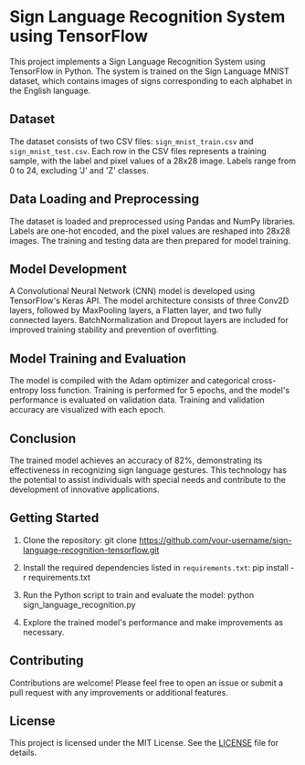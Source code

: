 # Sign Language Recognition System using TensorFlow

This project implements a Sign Language Recognition System using TensorFlow in Python. The system is trained on the Sign Language MNIST dataset, which contains images of signs corresponding to each alphabet in the English language.

## Dataset
The dataset consists of two CSV files: `sign_mnist_train.csv` and `sign_mnist_test.csv`. Each row in the CSV files represents a training sample, with the label and pixel values of a 28x28 image. Labels range from 0 to 24, excluding 'J' and 'Z' classes. 

## Data Loading and Preprocessing
The dataset is loaded and preprocessed using Pandas and NumPy libraries. Labels are one-hot encoded, and the pixel values are reshaped into 28x28 images. The training and testing data are then prepared for model training.

## Model Development
A Convolutional Neural Network (CNN) model is developed using TensorFlow's Keras API. The model architecture consists of three Conv2D layers, followed by MaxPooling layers, a Flatten layer, and two fully connected layers. BatchNormalization and Dropout layers are included for improved training stability and prevention of overfitting.

## Model Training and Evaluation
The model is compiled with the Adam optimizer and categorical cross-entropy loss function. Training is performed for 5 epochs, and the model's performance is evaluated on validation data. Training and validation accuracy are visualized with each epoch.

## Conclusion
The trained model achieves an accuracy of 82%, demonstrating its effectiveness in recognizing sign language gestures. This technology has the potential to assist individuals with special needs and contribute to the development of innovative applications.

## Getting Started
1. Clone the repository:
git clone https://github.com/your-username/sign-language-recognition-tensorflow.git


2. Install the required dependencies listed in `requirements.txt`:
pip install -r requirements.txt


3. Run the Python script to train and evaluate the model:
python sign_language_recognition.py


4. Explore the trained model's performance and make improvements as necessary.

## Contributing
Contributions are welcome! Please feel free to open an issue or submit a pull request with any improvements or additional features.

## License
This project is licensed under the MIT License. See the [LICENSE](LICENSE) file for details.
